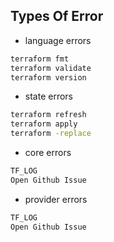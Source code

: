 ## Types Of Error
- language errors
```bash
terraform fmt
terraform validate
terraform version
```
- state errors
```bash
terraform refresh
terraform apply
terraform -replace
```
- core errors
```bash
TF_LOG
Open Github Issue
```
- provider errors
```bash
TF_LOG
Open Github Issue
```